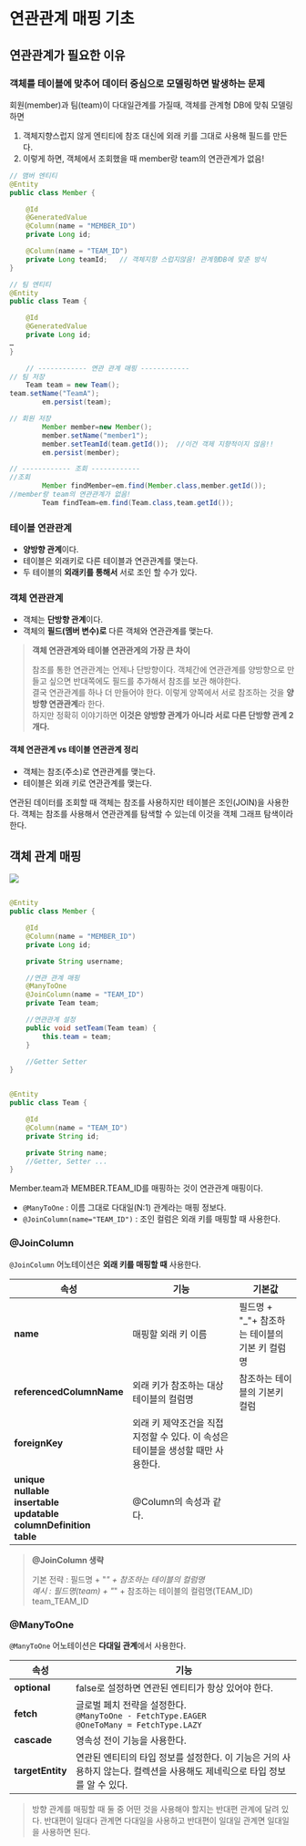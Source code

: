 # 연관관계 매핑 기초

## 연관관계가 필요한 이유

### 객체를 테이블에 맞추어 데이터 중심으로 모델링하면 발생하는 문제

회원(member)과 팀(team)이 다대일관계를 가질때, 객체를 관계형 DB에 맞춰 모델링하면

1. 객체지향스럽지 않게 엔티티에 참조 대신에 외래 키를 그대로 사용해 필드를 만든다.
2. 이렇게 하면, 객체에서 조회했을 때 member랑 team의 연관관계가 없음!

```java
// 맴버 엔티티
@Entity
public class Member {

    @Id
    @GeneratedValue
    @Column(name = "MEMBER_ID")
    private Long id;

    @Column(name = "TEAM_ID")
    private Long teamId;   // 객체지향 스럽지않음! 관계형DB에 맞춘 방식
}

// 팀 엔티티
@Entity
public class Team {

    @Id
    @GeneratedValue
    private Long id;
…
}

    // ------------ 연관 관계 매핑 ------------
// 팀 저장
    Team team = new Team();
team.setName("TeamA");
        em.persist(team);

// 회원 저장
        Member member=new Member();
        member.setName("member1");
        member.setTeamId(team.getId());  //이건 객제 지향적이지 않음!!
        em.persist(member);

// ------------ 조회 ------------
//조회
        Member findMember=em.find(Member.class,member.getId());
//member랑 team의 연관관계가 없음!
        Team findTeam=em.find(Team.class,team.getId());
```

### 테이블 연관관계

- **양방향 관계**이다.
- 테이블은 외래키로 다른 테이블과 연관관계를 맺는다.
- 두 테이블의 **외래키를 통해서** 서로 조인 할 수가 있다.

### 객체 연관관계

- 객체는 **단방향 관계**이다.
- 객체의 **필드(멤버 변수)로** 다른 객체와 연관관계를 맺는다.

> **객체 연관관계와 테이블 연관관게의 가장 큰 차이**
>
> 참조를 통한 연관관계는 언제나 단방향이다. 객체간에 연관관계를 양방향으로 만들고 싶으면 반대쪽에도 필드를 추가해서 참조를 보관 해야한다. <br>
> 결국 연관관계를 하나 더 만들어야 한다. 이렇게 양쪽에서 서로 참조하는 것을 **양방향 연관관계**라 한다. <br>
> 하지만 정확히 이야기하면 **이것은 양방향 관계가 아니라 서로 다른 단방향 관계 2개다.**

#### 객체 연관관계 vs 테이블 연관관계 정리

- 객체는 참조(주소)로 연관관계를 맺는다.
- 테이블은 외래 키로 연관관계를 맺는다.

연관된 데이터를 조회할 때 객체는 참조를 사용하지만 테이블은 조인(JOIN)을 사용한다. 객체는 참조를 사용해서 연관관계를 탐색할 수 있는데 이것을 객체 그래프 탐색이라 한다.

## 객체 관계 매핑

<img src="https://velog.velcdn.com/images%2Fsooyoungh%2Fpost%2Fa6d1483b-1c4c-487d-a0f8-6b283a54ea1c%2Fimage.png">

```java

@Entity
public class Member {

    @Id
    @Column(name = "MEMBER_ID")
    private Long id;

    private String username;

    //연관 관계 매핑
    @ManyToOne
    @JoinColumn(name = "TEAM_ID")
    private Team team;

    //연관관계 설정
    public void setTeam(Team team) {
        this.team = team;
    }

    //Getter Setter
}
```

````java

@Entity
public class Team {

    @Id
    @Column(name = "TEAM_ID")
    private String id;

    private String name;
    //Getter, Setter ...
}
````

Member.team과 MEMBER.TEAM_ID를 매핑하는 것이 연관관계 매핑이다.

- `@ManyToOne` : 이름 그대로 다대일(N:1) 관계라는 매핑 정보다.
- `@JoinColumn(name="TEAM_ID")` : 조인 컬럼은 외래 키를 매핑할 때 사용한다.

### @JoinColumn

`@JoinColumn` 어노테이션은 **외래 키를 매핑할 때** 사용한다.

| 속성                                                                                                                | 기능                                              | 기본값                           |
|-------------------------------------------------------------------------------------------------------------------|-------------------------------------------------|-------------------------------|
| **name**                                                                                                          | 매핑할 외래 키 이름                                     | 필드명 + "_"+ 참조하는 테이블의 기본 키 컬럼명 |
| **referencedColumnName**                                                                                          | 외래 키가 참조하는 대상 테이블의 컬럼명                          | 참조하는 테이블의 기본키 컬럼              |
| **foreignKey**                                                                                                    | 외래 키 제약조건을 직접 지정할 수 있다. 이 속성은 테이블을 생성할 때만 사용한다. ||
| **unique** <br/> **nullable** <br/> **insertable** <br/> **updatable** <br/> **columnDefinition** <br/> **table** | @Column의 속성과 같다.                                ||

> **@JoinColumn 생략**
>
> 기본 전략 : 필드명 + "_" + 참조하는 테이블의 컬럼명 <br>
> 예시 : 필드명(team) + "_" + 참조하는 테이블의 컬럼명(TEAM_ID) team_TEAM_ID

### @ManyToOne

`@ManyToOne` 어노테이션은 **다대일 관계**에서 사용한다.

| 속성               | 기능                                                                                        |
|------------------|-------------------------------------------------------------------------------------------|
| **optional**     | false로 설정하면 연관된 엔티티가 항상 있어야 한다.                                                           |
| **fetch**        | 글로벌 페치 전략을 설정한다. <br/> `@ManyToOne - FetchType.EAGER` <br/> `@OneToMany = FetchType.LAZY` |
| **cascade**      | 영속성 전이 기능을 사용한다.                                                                          |
| **targetEntity** | 연관된 엔티티의 타입 정보를 설정한다. 이 기능은 거의 사용하지 않는다. 컬렉션을 사용해도 제네릭으로 타입 정보를 알 수 있다.                   |

> 방향 관계를 매핑할 때 둘 중 어떤 것을 사용해야 할지는 반대편 관계에 달려 있다. 반대편이 일대다 관계면 다대일을 사용하고 반대편이 일대일 관계면 일대일을 사용하면 된다.

